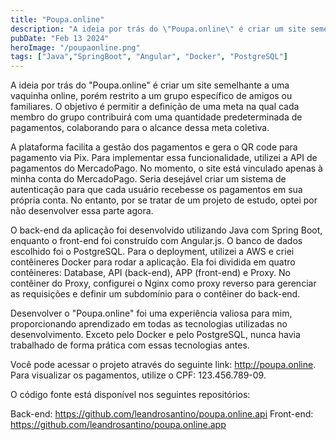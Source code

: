 ```yaml
---
title: "Poupa.online"
description: "A ideia por trás do \"Poupa.online\" é criar um site semelhante a uma vaquinha online, porém restrito a um grupo específico de amigos ou familiares. O objetivo é permitir a definição de uma meta na qual cada membro do grupo contribuirá com uma quantidade predeterminada de pagamentos, colaborando para o alcance dessa meta coletiva."
pubDate: "Feb 13 2024"
heroImage: "/poupaonline.png"
tags: ["Java","SpringBoot", "Angular", "Docker", "PostgreSQL"]
---
```

A ideia por trás do "Poupa.online" é criar um site semelhante a uma vaquinha online, porém restrito a um grupo específico de amigos ou familiares. O objetivo é permitir a definição de uma meta na qual cada membro do grupo contribuirá com uma quantidade predeterminada de pagamentos, colaborando para o alcance dessa meta coletiva.

A plataforma facilita a gestão dos pagamentos e gera o QR code para pagamento via Pix. Para implementar essa funcionalidade, utilizei a API de pagamentos do MercadoPago. No momento, o site está vinculado apenas à minha conta do MercadoPago. Seria desejável criar um sistema de autenticação para que cada usuário recebesse os pagamentos em sua própria conta. No entanto, por se tratar de um projeto de estudo, optei por não desenvolver essa parte agora.

O back-end da aplicação foi desenvolvido utilizando Java com Spring Boot, enquanto o front-end foi construído com Angular.js. O banco de dados escolhido foi o PostgreSQL. Para o deployment, utilizei a AWS e criei contêineres Docker para rodar a aplicação. Ela foi dividida em quatro contêineres: Database, API (back-end), APP (front-end) e Proxy. No contêiner do Proxy, configurei o Nginx como proxy reverso para gerenciar as requisições e definir um subdomínio para o contêiner do back-end.

Desenvolver o "Poupa.online" foi uma experiência valiosa para mim, proporcionando aprendizado em todas as tecnologias utilizadas no desenvolvimento. Exceto pelo Docker e pelo PostgreSQL, nunca havia trabalhado de forma prática com essas tecnologias antes.

Você pode acessar o projeto através do seguinte link: http://poupa.online. Para visualizar os pagamentos, utilize o CPF: 123.456.789-09.

O código fonte está disponível nos seguintes repositórios:

Back-end: https://github.com/leandrosantino/poupa.online.api
Front-end: https://github.com/leandrosantino/poupa.online.app